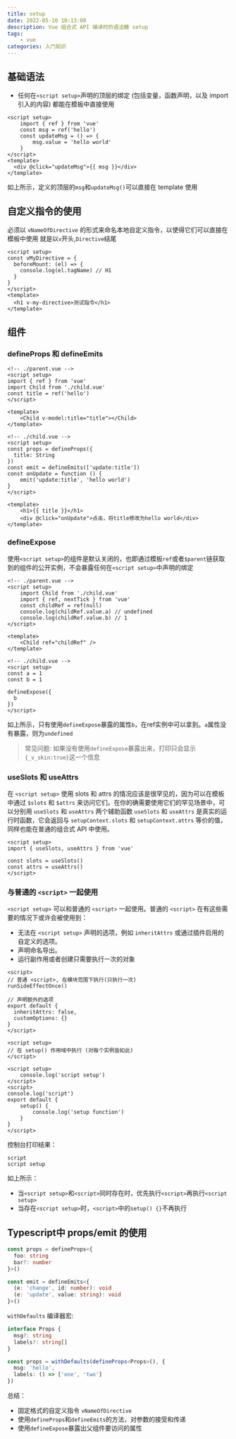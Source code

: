 ```yaml
---
title: setup
date: 2022-05-10 10:13:00
description: Vue 组合式 API 编译时的语法糖 setup
tags:
    - vue
categories: 入门知识
---
```


## 基础语法

- 任何在`<script setup>`声明的顶层的绑定 (包括变量，函数声明，以及 import 引入的内容) 都能在模板中直接使用

```vue
<script setup>
    import { ref } from 'vue'
    const msg = ref('hello')
    const updateMsg = () => {
        msg.value = 'hello world'
    }
</script>
<template>
  <div @click="updateMsg">{{ msg }}</div>
</template>
```

如上所示，定义的顶层的`msg`和`updateMsg()`可以直接在 template 使用

## 自定义指令的使用

必须以 `vNameOfDirective` 的形式来命名本地自定义指令，以使得它们可以直接在模板中使用
就是以`v`开头,`Directive`结尾

```vue
<script setup>
const vMyDirective = {
  beforeMount: (el) => {
    console.log(el.tagName) // H1
  }
}
</script>
<template>
  <h1 v-my-directive>测试指令</h1>
</template>
```

## 组件

### defineProps 和 defineEmits

```vue
<!-- ./parent.vue -->
<script setup>
import { ref } from 'vue'
import Child from './child.vue'
const title = ref('hello')
</script>

<template>
    <Child v-model:title="title"></Child>
</template>
```

```vue
<!-- ./child.vue -->
<script setup>
const props = defineProps({
  title: String
})
const emit = defineEmits(['update:title'])
const onUpdate = function () {
    emit('update:title', 'hello world')
}
</script>

<template>
    <h1>{{ title }}</h1>
    <div @click="onUpdate">点击，将title修改为hello world</div>
</template>
```

### defineExpose

使用`<script setup>`的组件是默认关闭的，也即通过模板`ref`或者`$parent`链获取到的组件的公开实例，不会暴露任何在`<script setup>`中声明的绑定

```vue
<!-- ./parent.vue -->
<script setup>
    import Child from './child.vue'
    import { ref, nextTick } from 'vue'
    const childRef = ref(null)
    console.log(childRef.value.a) // undefined
    console.log(childRef.value.b) // 1
</script>

<template>
    <Child ref="childRef" />
</template>
```

```vue
<!-- ./child.vue -->
<script setup>
const a = 1
const b = 1

defineExpose({
  b
})
</script>
```

如上所示，只有使用`defineExpose`暴露的属性`b`，在ref实例中可以拿到。`a`属性没有暴露，则为`undefined`

> 常见问题: 如果没有使用`defineExpose`暴露出来，打印只会显示`{_v_skin:true}`这一个信息

### useSlots 和 useAttrs

在 `<script setup>` 使用 slots 和 attrs 的情况应该是很罕见的，因为可以在模板中通过 `$slots` 和 `$attrs` 来访问它们。在你的确需要使用它们的罕见场景中，可以分别用 `useSlots` 和 `useAttrs` 两个辅助函数
`useSlots` 和 `useAttrs` 是真实的运行时函数，它会返回与 `setupContext.slots` 和 `setupContext.attrs` 等价的值，同样也能在普通的组合式 API 中使用。

```vue
<script setup>
import { useSlots, useAttrs } from 'vue'

const slots = useSlots()
const attrs = useAttrs()
</script>
```

### 与普通的 `<script>` 一起使用

`<script setup>` 可以和普通的 `<script>` 一起使用。普通的 `<script>` 在有这些需要的情况下或许会被使用到：

- 无法在 `<script setup>` 声明的选项，例如 `inheritAttrs` 或通过插件启用的自定义的选项。
- 声明命名导出。
- 运行副作用或者创建只需要执行一次的对象

```vue
<script>
// 普通 <script>, 在模块范围下执行(只执行一次)
runSideEffectOnce()

// 声明额外的选项
export default {
  inheritAttrs: false,
  customOptions: {}
}
</script>

<script setup>
// 在 setup() 作用域中执行 (对每个实例皆如此)
</script>
```

```vue
<script setup>
    console.log('script setup')
</script>
<script>
console.log('script')
export default {
    setup() {
        console.log('setup function')
    }
}
</script>
```

控制台打印结果：

```Txt
script
script setup
```

如上所示：

- 当`<script setup>`和`<script>`同时存在时，优先执行`<script>`再执行`<script setup>`
- 当存在`<script setup>`时，`<script>`中的`setup() {}`不再执行

## Typescript中 props/emit 的使用

```ts
const props = defineProps<{
  foo: string
  bar?: number
}>()

const emit = defineEmits<{
  (e: 'change', id: number): void
  (e: 'update', value: string): void
}>()
```

`withDefaults` 编译器宏:

```ts
interface Props {
  msg?: string
  labels?: string[]
}

const props = withDefaults(defineProps<Props>(), {
  msg: 'hello',
  labels: () => ['one', 'two']
})
```

总结：

- 固定格式的自定义指令 `vNameOfDirective`
- 使用`defineProps`和`defineEmits`的方法，对参数的接受和传递
- 使用`defineExpose`暴露出父组件要访问的属性
